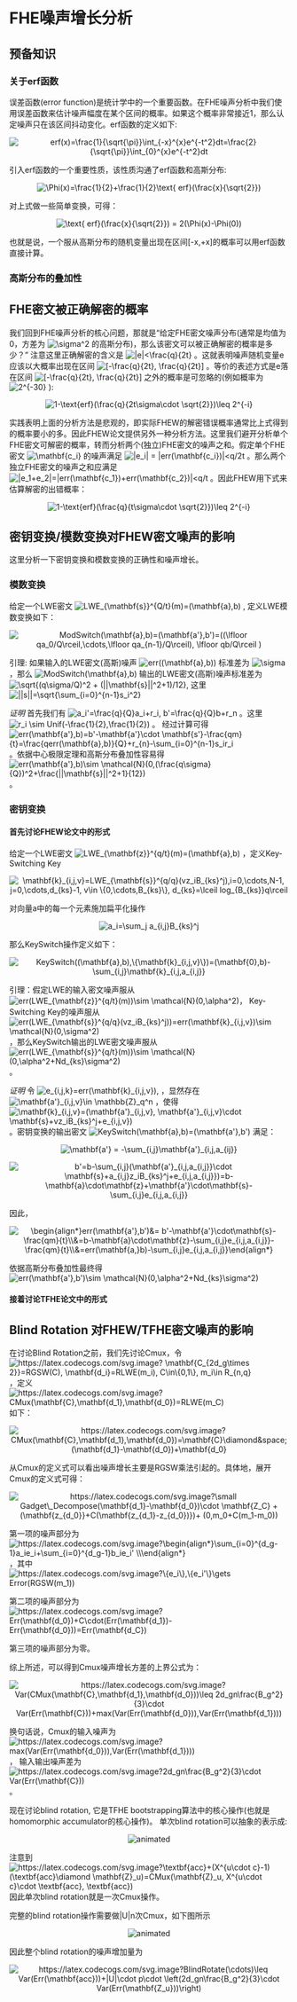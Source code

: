# FHE噪声增长分析

## 预备知识

### 关于erf函数
误差函数(error function)是统计学中的一个重要函数。在FHE噪声分析中我们使用误差函数来估计噪声幅度在某个区间的概率。如果这个概率非常接近1，那么认定噪声只在该区间抖动变化。erf函数的定义如下:
<p align="center">
<img src="https://latex.codecogs.com/svg.image?erf(x)=\frac{1}{\sqrt{\pi}}\int_{-x}^{x}e^{-t^2}dt=\frac{2}{\sqrt{\pi}}\int_{0}^{x}e^{-t^2}dt" title="erf(x)=\frac{1}{\sqrt{\pi}}\int_{-x}^{x}e^{-t^2}dt=\frac{2}{\sqrt{\pi}}\int_{0}^{x}e^{-t^2}dt" />
 </p>
 
引入erf函数的一个重要性质，该性质沟通了erf函数和高斯分布:
<p align="center">
<img src="https://latex.codecogs.com/svg.image?\Phi(x)=\frac{1}{2}&plus;\frac{1}{2}\text{&space;erf}(\frac{x}{\sqrt{2}})&space;" title="\Phi(x)=\frac{1}{2}+\frac{1}{2}\text{ erf}(\frac{x}{\sqrt{2}}) " />
 </p>
 
 对上式做一些简单变换，可得：
<p align="center">
<img src="https://latex.codecogs.com/svg.image?\text{&space;erf}(\frac{x}{\sqrt{2}})&space;=&space;2(\Phi(x)-\Phi(0))" title="\text{ erf}(\frac{x}{\sqrt{2}}) = 2(\Phi(x)-\Phi(0))" />
</p>
也就是说，一个服从高斯分布的随机变量出现在区间[-x,+x]的概率可以用erf函数直接计算。

### 高斯分布的叠加性

## FHE密文被正确解密的概率
我们回到FHE噪声分析的核心问题，那就是“给定FHE密文噪声分布(通常是均值为0，方差为 <img src="https://latex.codecogs.com/svg.image?\sigma^2" title="\sigma^2" /> 的高斯分布)，那么该密文可以被正确解密的概率是多少？” 注意这里正确解密的含义是 <img src="https://latex.codecogs.com/svg.image?|e|<\frac{q}{2t}" title="|e|<\frac{q}{2t}" /> 。这就表明噪声随机变量e应该以大概率出现在区间 <img src="https://latex.codecogs.com/svg.image?[-\frac{q}{2t},&space;\frac{q}{2t}]" title="[-\frac{q}{2t}, \frac{q}{2t}]" /> 。等价的表述方式是e落在区间 <img src="https://latex.codecogs.com/svg.image?[-\frac{q}{2t},&space;\frac{q}{2t}]" title="[-\frac{q}{2t}, \frac{q}{2t}]" /> 之外的概率是可忽略的(例如概率为 <img src="https://latex.codecogs.com/svg.image?2^{-30}" title="2^{-30}" /> ):
<p align="center">
<img src="https://latex.codecogs.com/svg.image?1-\text{erf}(\frac{q}{2t\sigma\cdot&space;\sqrt{2}})\leq&space;2^{-i}" title="1-\text{erf}(\frac{q}{2t\sigma\cdot \sqrt{2}})\leq 2^{-i}" /> </p>

实践表明上面的分析方法是悲观的，即实际FHEW的解密错误概率通常比上式得到的概率要小的多。因此FHEW论文提供另外一种分析方法。这里我们避开分析单个FHE密文可解密的概率，转而分析两个(独立)FHE密文的噪声之和。假定单个FHE密文 <img src="https://latex.codecogs.com/svg.image?\mathbf{c_i}" title="\mathbf{c_i}" /> 的噪声满足 <img src="https://latex.codecogs.com/svg.image?|e_i|&space;=&space;|err(\mathbf{c_i})|<q/2t" title="|e_i| = |err(\mathbf{c_i})|<q/2t" /> 。那么两个独立FHE密文的噪声之和应满足 <img src="https://latex.codecogs.com/svg.image?|e_1&plus;e_2|=|err(\mathbf{c_1})&plus;err(\mathbf{c_2})|<q/t" title="|e_1+e_2|=|err(\mathbf{c_1})+err(\mathbf{c_2})|<q/t" /> 。因此FHEW用下式来估算解密的出错概率：
<p align="center">
<img src="https://latex.codecogs.com/svg.image?1-\text{erf}(\frac{q}{t\sigma\cdot&space;\sqrt{2}})\leq&space;2^{-i}" title="1-\text{erf}(\frac{q}{t\sigma\cdot \sqrt{2}})\leq 2^{-i}" /> </p>

## 密钥变换/模数变换对FHEW密文噪声的影响
这里分析一下密钥变换和模数变换的正确性和噪声增长。

### 模数变换
给定一个LWE密文 <img src="https://latex.codecogs.com/svg.image?LWE_{\mathbf{s}}^{Q/t}(m)=(\mathbf{a},b)" title="LWE_{\mathbf{s}}^{Q/t}(m)=(\mathbf{a},b)" /> , 定义LWE模数变换如下：
<p align="center">
<img src="https://latex.codecogs.com/svg.image?ModSwitch(\mathbf{a},b)=(\mathbf{a'},b')=((\lfloor&space;qa_0/Q\rceil,\cdots,\lfloor&space;qa_{n-1}/Q\rceil),&space;\lfloor&space;qb/Q\rceil&space;)" title="ModSwitch(\mathbf{a},b)=(\mathbf{a'},b')=((\lfloor qa_0/Q\rceil,\cdots,\lfloor qa_{n-1}/Q\rceil), \lfloor qb/Q\rceil )" /></p>

引理: 如果输入的LWE密文(高斯)噪声 <img src="https://latex.codecogs.com/svg.image?err((\mathbf{a},b))" title="err((\mathbf{a},b))" /> 标准差为 <img src="https://latex.codecogs.com/svg.image?\sigma" title="\sigma" /> ，那么 <img src="https://latex.codecogs.com/svg.image?ModSwitch(\mathbf{a},b)" title="ModSwitch(\mathbf{a},b)" /> 输出的LWE密文(高斯)噪声标准差为 <img src="https://latex.codecogs.com/svg.image?\sqrt{(q\sigma/Q)^2&space;&plus;&space;(||\mathbf{s}||^2&plus;1)/12}" title="\sqrt{(q\sigma/Q)^2 + (||\mathbf{s}||^2+1)/12}" />, 这里
<img src="https://latex.codecogs.com/svg.image?||s||=\sqrt{\sum_{i=0}^{n-1}s_i^2}" title="||s||=\sqrt{\sum_{i=0}^{n-1}s_i^2}" />

*证明* 首先我们有 <img src="https://latex.codecogs.com/svg.image?a_i'=\frac{q}{Q}a_i&plus;r_i,&space;b'=\frac{q}{Q}b&plus;r_n" title="a_i'=\frac{q}{Q}a_i+r_i, b'=\frac{q}{Q}b+r_n" /> 。这里 <img src="https://latex.codecogs.com/svg.image?r_i&space;\sim&space;Unif(-\frac{1}{2},\frac{1}{2})" title="r_i \sim Unif(-\frac{1}{2},\frac{1}{2})" /> 。
经过计算可得 <img src="https://latex.codecogs.com/svg.image?err(\mathbf{a'},b)=b'-\mathbf{a'}\cdot&space;\mathbf{s'}-\frac{qm}{t}=\frac{qerr(\mathbf{a},b)}{Q}&plus;r_{n}-\sum_{i=0}^{n-1}s_ir_i" title="err(\mathbf{a'},b)=b'-\mathbf{a'}\cdot \mathbf{s'}-\frac{qm}{t}=\frac{qerr(\mathbf{a},b)}{Q}+r_{n}-\sum_{i=0}^{n-1}s_ir_i" /> 。依据中心极限定理和高斯分布叠加性容易得 <img src="https://latex.codecogs.com/svg.image?err(\mathbf{a'},b)\sim&space;\mathcal{N}(0,(\frac{q\sigma}{Q})^2&plus;\frac{||\mathbf{s}||^2&plus;1}{12})" title="err(\mathbf{a'},b)\sim \mathcal{N}(0,(\frac{q\sigma}{Q})^2+\frac{||\mathbf{s}||^2+1}{12})" /> 。

### 密钥变换
#### 首先讨论FHEW论文中的形式
给定一个LWE密文 <img src="https://latex.codecogs.com/svg.image?LWE_{\mathbf{z}}^{q/t}(m)=(\mathbf{a},b)" title="LWE_{\mathbf{z}}^{q/t}(m)=(\mathbf{a},b)" /> ，定义Key-Switching Key 
<p align="center">
<img src="https://latex.codecogs.com/svg.image?\mathbf{k}_{i,j,v}=LWE_{\mathbf{s}}^{q/q}(vz_iB_{ks}^j),i=0,\cdots,N-1,&space;j=0,\cdots,d_{ks}-1,&space;v\in&space;\{0,\cdots,B_{ks}\},&space;d_{ks}=\lceil&space;log_{B_{ks}}q\rceil" title="\mathbf{k}_{i,j,v}=LWE_{\mathbf{s}}^{q/q}(vz_iB_{ks}^j),i=0,\cdots,N-1, j=0,\cdots,d_{ks}-1, v\in \{0,\cdots,B_{ks}\}, d_{ks}=\lceil log_{B_{ks}}q\rceil" /> 
 </p>
对向量a中的每一个元素施加扁平化操作 
<p align="center">
 <img src="https://latex.codecogs.com/svg.image?a_i=\sum_j&space;a_{i,j}B_{ks}^j" title="a_i=\sum_j a_{i,j}B_{ks}^j" /> 
 </p>
 那么KeySwitch操作定义如下：
<p align="center">
 <img src="https://latex.codecogs.com/svg.image?KeySwitch((\mathbf{a},b),\{\mathbf{k}_{i,j,v}\})=(\mathbf{0},b)-\sum_{i,j}\mathbf{k}_{i,j,a_{i,j}}"  title="KeySwitch((\mathbf{a},b),\{\mathbf{k}_{i,j,v}\})=(\mathbf{0},b)-\sum_{i,j}\mathbf{k}_{i,j,a_{i,j}}" />
</p>

引理：假定LWE的输入密文噪声服从 <img src="https://latex.codecogs.com/svg.image?err(LWE_{\mathbf{z}}^{q/t}(m))\sim&space;\mathcal{N}(0,\alpha^2)" title="err(LWE_{\mathbf{z}}^{q/t}(m))\sim \mathcal{N}(0,\alpha^2)" />， Key-Switching Key的噪声服从 <img src="https://latex.codecogs.com/svg.image?err(LWE_{\mathbf{s}}^{q/q}(vz_iB_{ks}^j))=err(\mathbf{k}_{i,j,v})\sim&space;\mathcal{N}(0,\sigma^2)" title="err(LWE_{\mathbf{s}}^{q/q}(vz_iB_{ks}^j))=err(\mathbf{k}_{i,j,v})\sim \mathcal{N}(0,\sigma^2)" /> ，那么KeySwitch输出的LWE密文噪声服从 <img src="https://latex.codecogs.com/svg.image?err(LWE_{\mathbf{s}}^{q/t}(m))\sim&space;\mathcal{N}(0,\alpha^2&plus;Nd_{ks}\sigma^2)" title="err(LWE_{\mathbf{s}}^{q/t}(m))\sim \mathcal{N}(0,\alpha^2+Nd_{ks}\sigma^2)" /> 。

*证明*  令 <img src="https://latex.codecogs.com/svg.image?e_{i,j,k}=err(\mathbf{k}_{i,j,v})," title="e_{i,j,k}=err(\mathbf{k}_{i,j,v})," /> ，显然存在 <img src="https://latex.codecogs.com/svg.image?\mathbf{a'}_{i,j,v}\in&space;\mathbb{Z}_q^n" title="\mathbf{a'}_{i,j,v}\in \mathbb{Z}_q^n" /> ，使得 <img src="https://latex.codecogs.com/svg.image?\mathbf{k}_{i,j,v}=(\mathbf{a'}_{i,j,v},&space;\mathbf{a'}_{i,j,v}\cdot&space;\mathbf{s}&plus;vz_iB_{ks}^j&plus;e_{i,j,v})" title="\mathbf{k}_{i,j,v}=(\mathbf{a'}_{i,j,v}, \mathbf{a'}_{i,j,v}\cdot \mathbf{s}+vz_iB_{ks}^j+e_{i,j,v})" /> 。密钥变换的输出密文 <img src="https://latex.codecogs.com/svg.image?KeySwitch(\mathbf{a},b)=(\mathbf{a'},b')" title="KeySwitch(\mathbf{a},b)=(\mathbf{a'},b')" /> 满足：
<p align="center">
<img src="https://latex.codecogs.com/svg.image?\mathbf{a'}&space;=&space;-\sum_{i,j}\mathbf{a'}_{i,j,a_{ij}}" title="\mathbf{a'} = -\sum_{i,j}\mathbf{a'}_{i,j,a_{ij}}" />
</p>
<p align="center">
<img src="https://latex.codecogs.com/svg.image?b'=b-\sum_{i,j}(\mathbf{a'}_{i,j,a_{i,j}}\cdot&space;\mathbf{s}&plus;a_{i,j}z_iB_{ks}^j&plus;e_{i,j,a_{i,j}})=b-\mathbf{a}\cdot\mathbf{z}&plus;\mathbf{a'}\cdot\mathbf{s}-\sum_{i,j}e_{i,j,a_{i,j}}" title="b'=b-\sum_{i,j}(\mathbf{a'}_{i,j,a_{i,j}}\cdot \mathbf{s}+a_{i,j}z_iB_{ks}^j+e_{i,j,a_{i,j}})=b-\mathbf{a}\cdot\mathbf{z}+\mathbf{a'}\cdot\mathbf{s}-\sum_{i,j}e_{i,j,a_{i,j}}" />
 </p>
因此，
<p align="center">
<img src="https://latex.codecogs.com/svg.image?\begin{align*}err(\mathbf{a'},b')&=&space;b'-\mathbf{a'}\cdot\mathbf{s}-\frac{qm}{t}\\&=b-\mathbf{a}\cdot\mathbf{z}-\sum_{i,j}e_{i,j,a_{i,j}}-\frac{qm}{t}\\&=err(\mathbf{a,}b)-\sum_{i,j}e_{i,j,a_{i,j}}\end{align*}&space;" title="\begin{align*}err(\mathbf{a'},b')&= b'-\mathbf{a'}\cdot\mathbf{s}-\frac{qm}{t}\\&=b-\mathbf{a}\cdot\mathbf{z}-\sum_{i,j}e_{i,j,a_{i,j}}-\frac{qm}{t}\\&=err(\mathbf{a,}b)-\sum_{i,j}e_{i,j,a_{i,j}}\end{align*} " />
 </p>
<div>依据高斯分布叠加性最终得 <img src="https://latex.codecogs.com/svg.image?err(\mathbf{a'},b')\sim&space;\mathcal{N}(0,\alpha^2&plus;Nd_{ks}\sigma^2)" title="err(\mathbf{a'},b')\sim \mathcal{N}(0,\alpha^2+Nd_{ks}\sigma^2)" /></div>

#### 接着讨论TFHE论文中的形式

## Blind Rotation 对FHEW/TFHE密文噪声的影响
在讨论Blind Rotation之前，我们先讨论Cmux，令 <img src="https://latex.codecogs.com/svg.image?&space;\mathbf{C_{2d_g\times&space;2}}=RGSW(C),&space;&space;&space;\mathbf{d_i}=RLWE(m_i),&space;C\in\{0,1\},&space;m_i\in&space;R_{n,q}" title="https://latex.codecogs.com/svg.image? \mathbf{C_{2d_g\times 2}}=RGSW(C), \mathbf{d_i}=RLWE(m_i), C\in\{0,1\}, m_i\in R_{n,q}" />，定义<img src="https://latex.codecogs.com/svg.image?CMux(\mathbf{C},\mathbf{d_1},\mathbf{d_0})=RLWE(m_C)" title="https://latex.codecogs.com/svg.image?CMux(\mathbf{C},\mathbf{d_1},\mathbf{d_0})=RLWE(m_C)" /> 如下：
<p align="center">
<img src="https://latex.codecogs.com/svg.image?CMux(\mathbf{C},\mathbf{d_1},\mathbf{d_0})=\mathbf{C}\diamond&space;(\mathbf{d_1}-\mathbf{d_0})&plus;\mathbf{d_0}" title="https://latex.codecogs.com/svg.image?CMux(\mathbf{C},\mathbf{d_1},\mathbf{d_0})=\mathbf{C}\diamond&space;(\mathbf{d_1}-\mathbf{d_0})&plus;\mathbf{d_0}" />
 </p>
从Cmux的定义式可以看出噪声增长主要是RGSW乘法引起的。具体地，展开Cmux的定义式可得：
<p align="center">
<img src="https://latex.codecogs.com/svg.image?\small&space;Gadget\_Decompose(\mathbf{d_1}-\mathbf{d_0})\cdot&space;\mathbf{Z_C}&space;&plus;&space;(\mathbf{z_{d_0}}&plus;C(\mathbf{z_{d_1}-z_{d_0})})&plus;&space;(0,m_0&plus;C(m_1-m_0))" title="https://latex.codecogs.com/svg.image?\small Gadget\_Decompose(\mathbf{d_1}-\mathbf{d_0})\cdot \mathbf{Z_C} + (\mathbf{z_{d_0}}+C(\mathbf{z_{d_1}-z_{d_0})})+ (0,m_0+C(m_1-m_0))" />
 </p>
<div> 第一项的噪声部分为 <img src="https://latex.codecogs.com/svg.image?\begin{align*}\sum_{i=0}^{d_g-1}a_ie_i&plus;\sum_{i=0}^{d_g-1}b_ie_i'&space;\\\end{align*}&space;" title="https://latex.codecogs.com/svg.image?\begin{align*}\sum_{i=0}^{d_g-1}a_ie_i+\sum_{i=0}^{d_g-1}b_ie_i' \\\end{align*} " />，其中 <img src="https://latex.codecogs.com/svg.image?\{e_i\},\{e_i'\}\gets&space;Error(RGSW(m_1))" title="https://latex.codecogs.com/svg.image?\{e_i\},\{e_i'\}\gets Error(RGSW(m_1))" />
 
第二项的噪声部分为 <img src="https://latex.codecogs.com/svg.image?Err(\mathbf{d_0})&plus;C\cdot(Err(\mathbf{d_1})-Err(\mathbf{d_0}))=Err(\mathbf{d_C})" title="https://latex.codecogs.com/svg.image?Err(\mathbf{d_0})+C\cdot(Err(\mathbf{d_1})-Err(\mathbf{d_0}))=Err(\mathbf{d_C})" />
 
第三项的噪声部分为零。</div>
综上所述，可以得到Cmux噪声增长方差的上界公式为：
<p align="center">
<img src="https://latex.codecogs.com/svg.image?Var(CMux(\mathbf{C},\mathbf{d_1},\mathbf{d_0}))\leq&space;2d_gn\frac{B_g^2}{3}\cdot&space;Var(Err(\mathbf{C}))&plus;max(Var(Err(\mathbf{d_0})),Var(Err(\mathbf{d_1})))" title="https://latex.codecogs.com/svg.image?Var(CMux(\mathbf{C},\mathbf{d_1},\mathbf{d_0}))\leq 2d_gn\frac{B_g^2}{3}\cdot Var(Err(\mathbf{C}))+max(Var(Err(\mathbf{d_0})),Var(Err(\mathbf{d_1})))" />
</p>
<div>换句话说，Cmux的输入噪声为 <img src="https://latex.codecogs.com/svg.image?max(Var(Err(\mathbf{d_0})),Var(Err(\mathbf{d_1})))" title="https://latex.codecogs.com/svg.image?max(Var(Err(\mathbf{d_0})),Var(Err(\mathbf{d_1})))" />， 输入输出噪声差为 <img src="https://latex.codecogs.com/svg.image?2d_gn\frac{B_g^2}{3}\cdot&space;Var(Err(\mathbf{C}))" title="https://latex.codecogs.com/svg.image?2d_gn\frac{B_g^2}{3}\cdot Var(Err(\mathbf{C}))" /> 。</div>

现在讨论blind rotation, 它是TFHE bootstrapping算法中的核心操作(也就是homomorphic accumulator的核心操作)。 单次blind rotation可以抽象的表示成:
 <p align="center">
  <img src="./fig/blind_rotate.PNG" alt="animated" />
 </p>
<div>注意到 <img src="https://latex.codecogs.com/svg.image?\textbf{acc}&plus;(X^{u\cdot&space;c}-1)(\textbf{acc}\diamond&space;\mathbf{Z}_u)=CMux(\mathbf{Z}_u,&space;X^{u\cdot&space;c}\cdot&space;\textbf{acc},&space;\textbf{acc})" title="https://latex.codecogs.com/svg.image?\textbf{acc}+(X^{u\cdot c}-1)(\textbf{acc}\diamond \mathbf{Z}_u)=CMux(\mathbf{Z}_u, X^{u\cdot c}\cdot \textbf{acc}, \textbf{acc})" /> 因此单次blind rotation就是一次Cmux操作。</div>

完整的blind rotation操作需要做|U|n次Cmux，如下图所示
 <p align="center">
  <img src="./fig/blind_rotate2.PNG" alt="animated" />
 </p>
 <div>因此整个blind rotation的噪声增加量为</div>
  <p align="center">
 <img src="https://latex.codecogs.com/svg.image?BlindRotate(\cdots)\leq&space;Var(Err(\mathbf{acc}))&plus;|U|\cdot&space;p\cdot&space;\left(2d_gn\frac{B_g^2}{3}\cdot&space;Var(Err(\mathbf{Z_u}))\right)" title="https://latex.codecogs.com/svg.image?BlindRotate(\cdots)\leq Var(Err(\mathbf{acc}))+|U|\cdot p\cdot \left(2d_gn\frac{B_g^2}{3}\cdot Var(Err(\mathbf{Z_u}))\right)" />
  </p>

